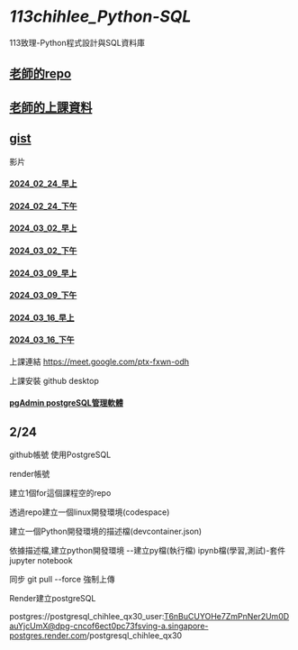 # _113chihlee_Python-SQL_
113致理-Python程式設計與SQL資料庫

## [老師的repo](https://github.com/roberthsu2003/__112_gov_Python_sql__)
## [老師的上課資料](https://github.com/roberthsu2003/python-SQLite-MySQL)
## [gist](https://gist.github.com/roberthsu2003/public)

影片
#### [2024_02_24_早上](https://youtube.com/live/xCYgORSmgxc)
#### [2024_02_24_下午](https://youtube.com/live/PigT63BK_-g)
#### [2024_03_02_早上](https://youtube.com/live/LLBW-TWIErA)
#### [2024_03_02_下午](https://youtube.com/live/ESAKaVEpoj0)
#### [2024_03_09_早上](https://youtube.com/live/LKPe3y4udF4)
#### [2024_03_09_下午](https://youtube.com/live/aC5Bfm_4chY)
#### [2024_03_16_早上](https://youtube.com/live/GEDG_esRGYc)
#### [2024_03_16_下午](https://youtube.com/live/NvVIV10MLOk)

上課連結 https://meet.google.com/ptx-fxwn-odh

上課安裝 github desktop 
#### [pgAdmin postgreSQL管理軟體](https://github.com/roberthsu2003/python-SQLite-MySQL/blob/master/postgresSQL)

## 2/24

github帳號 使用PostgreSQL

render帳號

建立1個for這個課程空的repo

透過repo建立一個linux開發環境(codespace)

建立一個Python開發環境的描述檔(devcontainer.json)

依據描述檔,建立python開發環境
--建立py檔(執行檔) ipynb檔(學習,測試)-套件jupyter notebook

同步 git pull --force 強制上傳

Render建立postgreSQL

postgres://postgresql_chihlee_qx30_user:T6nBuCUYOHe7ZmPnNer2Um0DauYjcUmX@dpg-cncof6ect0pc73fsving-a.singapore-postgres.render.com/postgresql_chihlee_qx30
